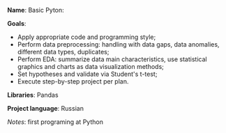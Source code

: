 **Name**: Basic Pyton:

**Goals**:
  - Apply appropriate code and programming style;
  - Perform data preprocessing: handling with data gaps, data anomalies, different data types, duplicates;
  - Perform EDA: summarize data main characteristics, use statistical graphics and charts as data visualization methods;
  - Set hypotheses and validate via Student's t-test;
  - Execute step-by-step project per plan. 

**Libraries**: Pandas

**Project language**: Russian

*Notes*: first programing at Python
